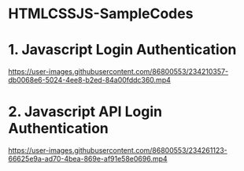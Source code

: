 # HTMLCSSJS-SampleCodes
# 1. Javascript Login Authentication



https://user-images.githubusercontent.com/86800553/234210357-db0068e6-5024-4ee8-b2ed-84a00fddc360.mp4


# 2. Javascript API Login Authentication





https://user-images.githubusercontent.com/86800553/234261123-66625e9a-ad70-4bea-869e-af91e58e0696.mp4

